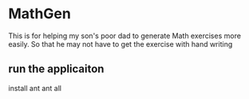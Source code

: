 # MathGen
This is for helping my son's poor dad to generate Math exercises more easily. So that he may not have to get the exercise with hand writing

## run the applicaiton
install ant
ant all
